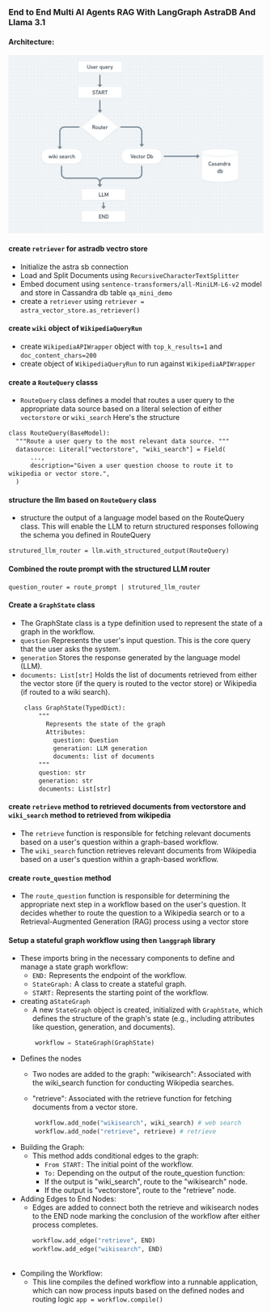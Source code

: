 ### End to End Multi AI Agents RAG With LangGraph AstraDB And Llama 3.1

#### Architecture:

![Architecture Diagram](https://github.com/mdshamsad1996/langgraph-multi-ai-agents/blob/main/multi_ai_agents_RAG_with_langgrapgh_with_ASTRA_DB/architecture.png)

#### create ```retriever``` for astradb vectro store
-   Initialize the astra sb connection
-   Load and Split Documents using ```RecursiveCharacterTextSplitter``` 
-   Embed document using ```sentence-transformers/all-MiniLM-L6-v2``` model and store in Cassandra db table ```qa_mini_demo```
-   create a ```retriever``` using ```retriever = astra_vector_store.as_retriever()```

#### create ```wiki``` object of ```WikipediaQueryRun``` 
-   create ```WikipediaAPIWrapper``` object with ```top_k_results=1``` and ```doc_content_chars=200```
-   create object of ```WikipediaQueryRun``` to run against ```WikipediaAPIWrapper```
#### create a ```RouteQuery``` classs
-   ```RouteQuery``` class defines a model that routes a user query to the appropriate data source based on a literal selection of either ```vectorstore``` or ```wiki_search``` Here's the structure
```
class RouteQuery(BaseModel):
  """Route a user query to the most relevant data source. """
  datasource: Literal["vectorstore", "wiki_search"] = Field(
      ...,
      description="Given a user question choose to route it to wikipedia or vector store.",
  )

```
#### structure the llm based on ```RouteQuery``` class
-   structure the output of a language model based on the RouteQuery class. This will enable the LLM to return structured responses following the schema you defined in RouteQuery
```
strutured_llm_router = llm.with_structured_output(RouteQuery)
```

#### Combined the route prompt with the structured LLM router
```
question_router = route_prompt | strutured_llm_router
```
#### Create a ```GraphState``` class
-   The GraphState class is a type definition used to represent the state of a graph in the workflow.
-   ```question``` Represents the user's input question. This is the core query that the user asks the system.
-   ```generation``` Stores the response generated by the language model (LLM).
-   ```documents: List[str]``` Holds the list of documents retrieved from either the vector store (if the query is routed to the vector store) or Wikipedia (if routed to a wiki search).
     ````
      class GraphState(TypedDict):
          """
            Represents the state of the graph
            Attributes:
              question: Question
              generation: LLM generation
              documents: list of documents
          """
          question: str
          generation: str
          documents: List[str]
    ````
#### create ```retrieve``` method to retrieved documents from vectorstore and ```wiki_search``` method to retrieved from wikipedia
-   The ```retrieve``` function is responsible for fetching relevant documents based on a user's question within a graph-based workflow.
-   The ```wiki_search``` function retrieves relevant documents from Wikipedia based on a user's question within a graph-based workflow.

#### create ```route_question``` method
-   The ```route_question``` function is responsible for determining the appropriate next step in a workflow based on the user's question. It decides whether to route the question to a Wikipedia search or to a Retrieval-Augmented Generation (RAG) process using a vector store

#### Setup a stateful graph workflow using then ```langgraph``` library
-   These imports bring in the necessary components to define and manage a state graph workflow:
    - ```END:``` Represents the endpoint of the workflow.
    - ```StateGraph:``` A class to create a stateful graph.
    - ```START:``` Represents the starting point of the workflow.
-   creating  a```StateGraph```
    - A new ```StateGraph``` object is created, initialized with ```GraphState```, which defines the structure of the graph's state (e.g., including attributes like question, generation, and documents).  
    ```python
        workflow = StateGraph(GraphState)
    ````
-   Defines the nodes
    -    Two nodes are added to the graph:
"wikisearch": Associated with the wiki_search function for conducting Wikipedia searches.

    - "retrieve": Associated with the retrieve function for fetching documents from a vector store.
    ```python
        workflow.add_node("wikisearch", wiki_search) # web search
        workflow.add_node("retrieve", retrieve) # retrieve

    ```
-   Building the Graph:
    -   This method adds conditional edges to the graph:
        -  ```From START:``` The initial point of the workflow.
        -  ```To:``` Depending on the output of the route_question function:
        -  If the output is "wiki_search", route to the "wikisearch" node.
        -  If the output is "vectorstore", route to the "retrieve" node.
-    Adding Edges to End Nodes:
        -  Edges are added to connect both the retrieve and wikisearch nodes to the END node marking the conclusion of the workflow after either process completes.
            ```python
            workflow.add_edge("retrieve", END)
            workflow.add_edge("wikisearch", END)
    
- Compiling the Workflow:
    -    This line compiles the defined workflow into a runnable application, which can now process inputs based on the defined nodes and routing logic
    ```app = workflow.compile()```
    

  
